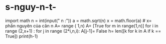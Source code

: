 # s-nguy-n-t-
import math
n = int(input(" n :"))
a = math.sqrt(n)
x = math.floor(a)                   # x= phần nguyên của căn n 
A= range ( 1,n)
A= [True for m in range(1,n)]
for i in range (2,x+1) :
    for j in range (2*i,n,i):
                A[j-1]= False
h= len([k for k in A if k == True])
print(h-1)

